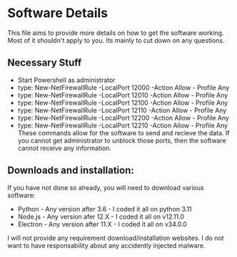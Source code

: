 # Software Details

This file aims to provide more details on how to get the software working. 
Most of it shouldn't apply to you.
Its mainly to cut down on any questions.

## Necessary Stuff 

- Start Powershell as administrator
- type: New-NetFirewallRule -LocalPort 12000 -Action Allow - Profile Any
- type: New-NetFirewallRule -LocalPort 12010 -Action Allow - Profile Any
- type: New-NetFirewallRule -LocalPort 12100 -Action Allow - Profile Any
- type: New-NetFirewallRule -LocalPort 12110 -Action Allow - Profile Any
- type: New-NetFirewallRule -LocalPort 12200 -Action Allow - Profile Any
- type: New-NetFirewallRule -LocalPort 12210 -Action Allow - Profile Any
These commands allow for the software to send and recieve the data.
If you cannot get administrator to unblock those ports, then the software cannot receive any information.

## Downloads and installation:

If you have not done so already, you will need to download various software:
- Python - Any version after 3.6 - I coded it all on python 3.11
- Node.js - Any version afer 12.X - I coded it all on v12.11.0
- Electron - Any version after 11.X - I coded it all on v34.0.0

I will not provide any requirement download/installation websites.
I do not want to have responsability about any accidently injected malware.
